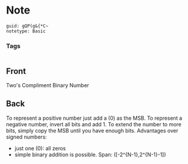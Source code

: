 # Note
```
guid: gQP(g&{*C~
notetype: Basic
```

### Tags
```
```

## Front
Two's Compliment Binary Number

## Back
To represent a positive number just add a \(0\) as the MSB. To represent a negative number, invert all bits and add 1. To extend the number to more bits, simply copy the MSB until you have enough bits.
Advantages over signed numbers:
- just one \(0\): all zeros
- simple binary addition is possible.
Span:  \([-2^{N-1},2^{N-1}-1]\) 
